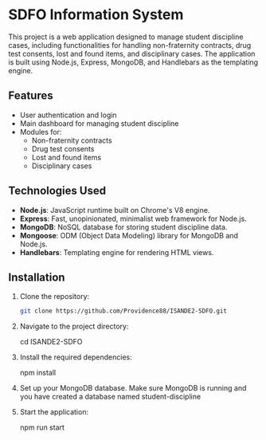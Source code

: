 # SDFO Information System

This project is a web application designed to manage student discipline cases, including functionalities for handling non-fraternity contracts, drug test consents, lost and found items, and disciplinary cases. The application is built using Node.js, Express, MongoDB, and Handlebars as the templating engine.

## Features

- User authentication and login
- Main dashboard for managing student discipline
- Modules for:
  - Non-fraternity contracts
  - Drug test consents
  - Lost and found items
  - Disciplinary cases

## Technologies Used

- **Node.js**: JavaScript runtime built on Chrome's V8 engine.
- **Express**: Fast, unopinionated, minimalist web framework for Node.js.
- **MongoDB**: NoSQL database for storing student discipline data.
- **Mongoose**: ODM (Object Data Modeling) library for MongoDB and Node.js.
- **Handlebars**: Templating engine for rendering HTML views.

## Installation

1. Clone the repository:

   ```bash
   git clone https://github.com/Providence88/ISANDE2-SDFO.git

2. Navigate to the project directory:

    cd ISANDE2-SDFO

3. Install the required dependencies:

    npm install

4.  Set up your MongoDB database. Make sure MongoDB is  running and you have created a database named student-discipline

5.  Start the application:

    npm run start
